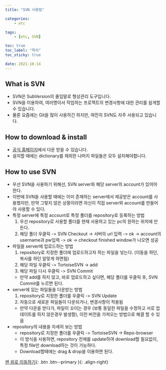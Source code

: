 ```yaml
---
title: "SVN 사용법"

categories:
    - etc

tags:
    - [etc, SVN]

toc: true
toc_label: "목차"
toc_sticky: true

date: 2021-10-14
---
```


## What is SVN
- SVN은 SubVersion의 줄임말로 형상관리 도구입니다.
- SVN을 이용하여, 여러명이서 작업하는 프로젝트의 변경사항에 대한 관리를 쉽게할 수 있습니다.
- 물론 요즘에는 Git을 많이 사용하긴 하지만, 여전히 SVN도 자주 사용되고 있습니다.

## How to download & install
- [공식 홈페이지](https://tortoisesvn.net/downloads.html)에서 다운 받을 수 있습니다.
- 설치할 때에는 dictionary를 제외한 나머지 파일들은 모두 설치해야합니다.

## How to use SVN
- 우선 SVN을 사용하기 위해선, SVN server와 해당 server의 account가 있어야 한다.
- 이번에 SVN을 사용할 때에는 이미 존재하는 server에서 제공받은 account를 사용했지만, 만약 그렇지 않은 상황이라면 자신이 직접 server와 account를 만들어야 사용할 수 있다. 
- 특정 server에 특정 account로 특정 폴더를 repository로 등록하는 방법
    1. 우선 repository로 사용할 폴더를 현재 사용하고 있는 pc의 원하는 위치에 만든다.
    2. 해당 폴더 우클릭 -> SVN Checkout -> 서버의 url 입력 -> ok -> account의 username과 pw입력 -> ok -> checkout finished window가 나오면 성공
- 파일을 server에 업로드하는 방법
    1. repository로 지정한 폴더에 업로드하고자 하는 파일을 넣는다. (이동을 하던, 복사를 하던 알맞게 하면됨)
    2. 해당 파일 우클릭 -> TortoiseSVN -> add
    3. 해당 파일 다시 우클릭 -> SVN Commit
    - 만약 add를 하지 않고, 바로 업로드하고 싶다면, 해당 폴더를 우클릭 후, SVN Commit를 누르면 된다.
- server에 있는 파일들을 다운받는 방법
    1. repository로 지정한 폴더를 우클릭 -> SVN Update
    2. 자동으로 새로운 파일들이 다운되거나, 변경사항이 적용됨
    - 만약 다운을 받다가, 파일이 꼬이는 경우 (보통 동일한 파일을 수정하고 서로 업데이트를 하지 않은경우 발생함), 이전 버전을 가져오는 방법으로 해결 할 수 있음
- repository의 내용을 자세히 보는 방법
    - repository로 지정한 폴더를 우클릭 -> TortoiseSVN -> Repo-browser
    - 이 방식을 사용하면, repository 전체를 update하여 download할 필요없이, 특정 file만 download하는 것이 가능하다.
    - Download할때에는 drag & drop을 이용하면 된다.


[맨 위로 이동하기](#){: .btn .btn--primary }{: .align-right}